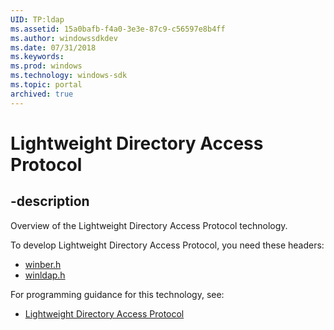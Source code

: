 ```yaml
---
UID: TP:ldap
ms.assetid: 15a0bafb-f4a0-3e3e-87c9-c56597e8b4ff
ms.author: windowssdkdev
ms.date: 07/31/2018
ms.keywords: 
ms.prod: windows
ms.technology: windows-sdk
ms.topic: portal
archived: true
---
```


# Lightweight Directory Access Protocol

## -description

Overview of the Lightweight Directory Access Protocol technology.

To develop Lightweight Directory Access Protocol, you need these headers:

 * [winber.h](../winber/index.md)
 * [winldap.h](../winldap/index.md)

For programming guidance for this technology, see:
* [Lightweight Directory Access Protocol](/previous-versions/windows/desktop/ldap)

